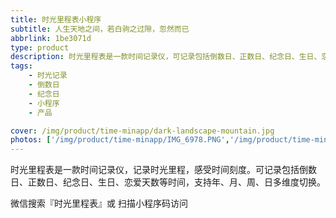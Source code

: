```yaml
---
title: 时光里程表小程序
subtitle: 人生天地之间，若白驹之过隙，忽然而已
abbrlink: 1be3071d
type: product
description: 时光里程表是一款时间记录仪，可记录包括倒数日、正数日、纪念日、生日、恋爱天数等时间，支持年、月、周、日多维度切换
tags: 
    - 时光记录
    - 倒数日
    - 纪念日
    - 小程序
    - 产品

cover: /img/product/time-minapp/dark-landscape-mountain.jpg
photos: ['/img/product/time-minapp/IMG_6978.PNG','/img/product/time-minapp/IMG_6979.PNG','/img/product/time-minapp/IMG_6980.PNG','/img/product/time-minapp/qrcode.jpg']
---
```

时光里程表是一款时间记录仪，记录时光里程，感受时间刻度。可记录包括倒数日、正数日、纪念日、生日、恋爱天数等时间，支持年、月、周、日多维度切换。

 微信搜索『时光里程表』或 扫描小程序码访问



